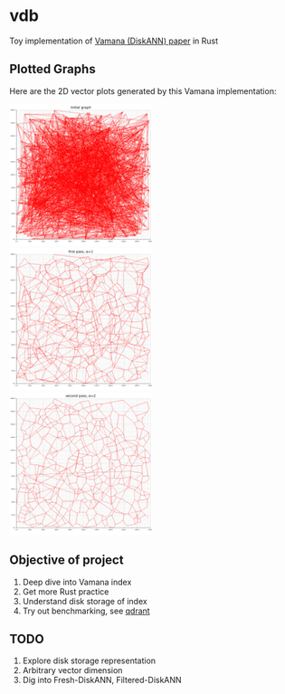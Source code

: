 # vdb

Toy implementation of [Vamana (DiskANN) paper](https://proceedings.neurips.cc/paper/2019/file/09853c7fb1d3f8ee67a61b6bf4a7f8e6-Paper.pdf) in Rust

## Plotted Graphs

Here are the 2D vector plots generated by this Vamana implementation:

<img src="static/graph-initial.png" alt="Initial Graph" width="50%">

<img src="static/graph-1.png" alt="First Pass, α=1" width="50%">

<img src="static/graph-2.png" alt="Second Pass, α=2" width="50%">

## Objective of project

1. Deep dive into Vamana index
2. Get more Rust practice
3. Understand disk storage of index
4. Try out benchmarking, see [qdrant](https://qdrant.tech/benchmarks/)

## TODO

1. Explore disk storage representation
2. Arbitrary vector dimension
3. Dig into Fresh-DiskANN, Filtered-DiskANN
